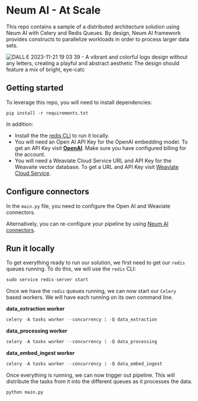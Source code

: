 # Neum AI - At Scale

This repo contains a sample of a distributed architecture solution using Neum AI with Celery and Redis Queues. By design, Neum AI framework provides constructs to parallelize workloads in order to process larger data sets. 

![DALL·E 2023-11-21 19 03 39 - A vibrant and colorful logo design without any letters, creating a playful and abstract aesthetic  The design should feature a mix of bright, eye-catc](https://github.com/NeumTry/neum-at-scale/assets/10717976/d54305e7-ec32-4492-99c8-d831214589fa)

## Getting started

To leverage this repo, you will need to install dependencies:

```
pip install -r requirements.txt
```

In addition:
- Install the  the [redis CLI](https://redis.io/docs/install/install-redis/install-redis-on-linux/) to run it locally.
- You will need an Open AI API Key for the OpenAI embedding model. To get an API Key visit **[OpenAI](https://platform.openai.com/signup)**. Make sure you have configured billing for the account.
- You will need a Weaviate Cloud Service URL and API Key for the Weavaite vector database. To get a URL and API Key visit [Weaviate Cloud Service](notion://www.notion.so/neumai/Neum-AI-101-v2-f1f1d442990d46e7872d62553706c06b).

## Configure connectors

In the `main.py` file, you need to configure the Open AI and Weaviate connectors. 

Alternatively, you can re-configure your pipeline by using [Neum AI connectors](https://docs.neum.ai/components/pipeline).

## Run it locally

To get everything ready to run our solution, we first need to get our `redis` queues running. To do this, we will use the `redis` CLI:

```python
sudo service redis-server start
```

Once we have the `redis` queues running, we can now start our `Celery` based workers. We will have each running on its own command line.

**data_extraction worker**

```python
celery -A tasks worker --concurrency 1 -Q data_extraction
```

**data_processing worker**

```python
celery -A tasks worker --concurrency 1 -Q data_processing
```

**data_embed_ingest worker**

```python
celery -A tasks worker --concurrency 1 -Q data_embed_ingest
```

Once everything is running, we can now trigger out pipeline. This will distribute the tasks from it into the different queues as it processes the data.

```python
python main.py
```
